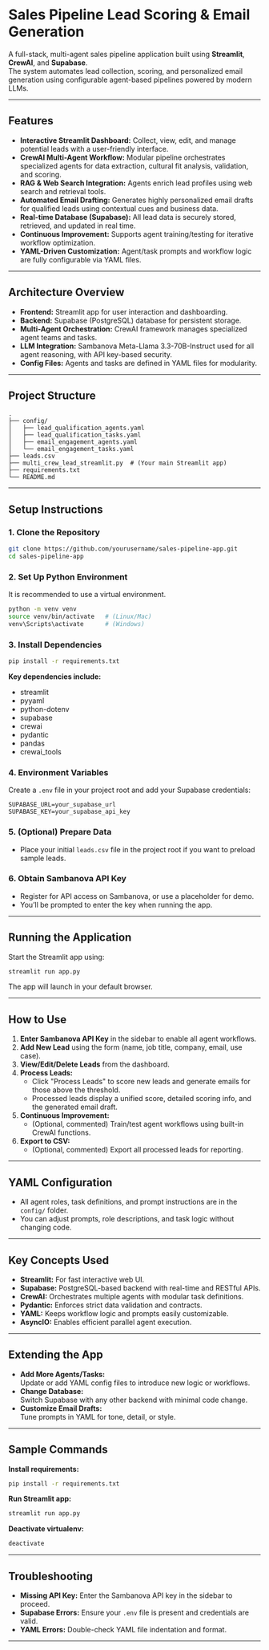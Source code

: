 
# Sales Pipeline Lead Scoring & Email Generation

A full-stack, multi-agent sales pipeline application built using **Streamlit**, **CrewAI**, and **Supabase**.  
The system automates lead collection, scoring, and personalized email generation using configurable agent-based pipelines powered by modern LLMs.

---

## **Features**

- **Interactive Streamlit Dashboard:** Collect, view, edit, and manage potential leads with a user-friendly interface.
- **CrewAI Multi-Agent Workflow:** Modular pipeline orchestrates specialized agents for data extraction, cultural fit analysis, validation, and scoring.
- **RAG & Web Search Integration:** Agents enrich lead profiles using web search and retrieval tools.
- **Automated Email Drafting:** Generates highly personalized email drafts for qualified leads using contextual cues and business data.
- **Real-time Database (Supabase):** All lead data is securely stored, retrieved, and updated in real time.
- **Continuous Improvement:** Supports agent training/testing for iterative workflow optimization.
- **YAML-Driven Customization:** Agent/task prompts and workflow logic are fully configurable via YAML files.

---

## **Architecture Overview**

- **Frontend:** Streamlit app for user interaction and dashboarding.
- **Backend:** Supabase (PostgreSQL) database for persistent storage.
- **Multi-Agent Orchestration:** CrewAI framework manages specialized agent teams and tasks.
- **LLM Integration:** Sambanova Meta-Llama 3.3-70B-Instruct used for all agent reasoning, with API key-based security.
- **Config Files:** Agents and tasks are defined in YAML files for modularity.

---

## **Project Structure**

```
.
├── config/
│   ├── lead_qualification_agents.yaml
│   ├── lead_qualification_tasks.yaml
│   ├── email_engagement_agents.yaml
│   └── email_engagement_tasks.yaml
├── leads.csv
├── multi_crew_lead_streamlit.py  # (Your main Streamlit app)
├── requirements.txt
└── README.md
```

---

## **Setup Instructions**

### 1. **Clone the Repository**

```bash
git clone https://github.com/yourusername/sales-pipeline-app.git
cd sales-pipeline-app
```

### 2. **Set Up Python Environment**

It is recommended to use a virtual environment.

```bash
python -m venv venv
source venv/bin/activate   # (Linux/Mac)
venv\Scripts\activate      # (Windows)
```

### 3. **Install Dependencies**

```bash
pip install -r requirements.txt
```

**Key dependencies include:**  
- streamlit  
- pyyaml  
- python-dotenv  
- supabase  
- crewai  
- pydantic  
- pandas  
- crewai_tools

### 4. **Environment Variables**

Create a `.env` file in your project root and add your Supabase credentials:

```
SUPABASE_URL=your_supabase_url
SUPABASE_KEY=your_supabase_api_key
```

### 5. **(Optional) Prepare Data**

- Place your initial `leads.csv` file in the project root if you want to preload sample leads.

### 6. **Obtain Sambanova API Key**

- Register for API access on Sambanova, or use a placeholder for demo.
- You’ll be prompted to enter the key when running the app.

---

## **Running the Application**

Start the Streamlit app using:

```bash
streamlit run app.py
```

The app will launch in your default browser.

---

## **How to Use**

1. **Enter Sambanova API Key** in the sidebar to enable all agent workflows.
2. **Add New Lead** using the form (name, job title, company, email, use case).
3. **View/Edit/Delete Leads** from the dashboard.
4. **Process Leads:**  
    - Click "Process Leads" to score new leads and generate emails for those above the threshold.
    - Processed leads display a unified score, detailed scoring info, and the generated email draft.
5. **Continuous Improvement:**  
    - (Optional, commented) Train/test agent workflows using built-in CrewAI functions.
6. **Export to CSV:**  
    - (Optional, commented) Export all processed leads for reporting.

---

## **YAML Configuration**

- All agent roles, task definitions, and prompt instructions are in the `config/` folder.
- You can adjust prompts, role descriptions, and task logic without changing code.

---

## **Key Concepts Used**

- **Streamlit:** For fast interactive web UI.
- **Supabase:** PostgreSQL-based backend with real-time and RESTful APIs.
- **CrewAI:** Orchestrates multiple agents with modular task definitions.
- **Pydantic:** Enforces strict data validation and contracts.
- **YAML:** Keeps workflow logic and prompts easily customizable.
- **AsyncIO:** Enables efficient parallel agent execution.

---

## **Extending the App**

- **Add More Agents/Tasks:**  
  Update or add YAML config files to introduce new logic or workflows.
- **Change Database:**  
  Switch Supabase with any other backend with minimal code change.
- **Customize Email Drafts:**  
  Tune prompts in YAML for tone, detail, or style.

---

## **Sample Commands**

**Install requirements:**  
```bash
pip install -r requirements.txt
```

**Run Streamlit app:**  
```bash
streamlit run app.py
```

**Deactivate virtualenv:**  
```bash
deactivate
```

---

## **Troubleshooting**

- **Missing API Key:** Enter the Sambanova API key in the sidebar to proceed.
- **Supabase Errors:** Ensure your `.env` file is present and credentials are valid.
- **YAML Errors:** Double-check YAML file indentation and format.

---

